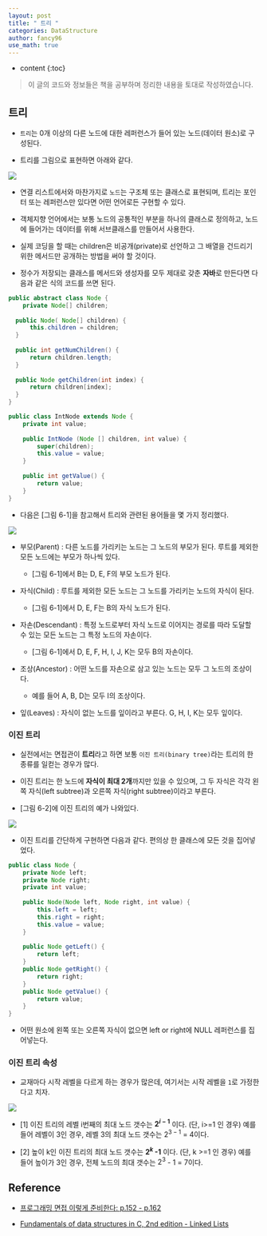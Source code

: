 ```yaml
---
layout: post
title: " 트리 "
categories: DataStructure
author: fancy96
use_math: true
---
```

* content
{:toc}

> 이 글의 코드와 정보들은 책을 공부하며 정리한 내용을 토대로 작성하였습니다.

## 트리

* `트리`는 0개 이상의 다른 노드에 대한 레퍼런스가 들어 있는 노드(데이터 원소)로 구성된다.

* 트리를 그림으로 표현하면 아래와 같다.

![](/assets/img/datastructure/tree-1.png)

* 연결 리스트에서와 마찬가지로 `노드`는 구조체 또는 클래스로 표현되며, 트리는 포인터 또는 레퍼런스만 있다면 어떤 언어로든 구현할 수 있다.

* 객체지향 언어에서는 보통 노드의 공통적인 부분을 하나의 클래스로 정의하고, 노드에 들어가는 데이터를 위해 서브클래스를 만들어서 사용한다.

* 실제 코딩을 할 때는 children은 비공개(private)로 선언하고 그 배열을 건드리기 위한 메서드만 공개하는 방법을 써야 할 것이다.

* 정수가 저장되는 클래스를 메서드와 생성자를 모두 제대로 갖춘 **자바**로 만든다면 다음과 같은 식의 코드를 쓰면 된다.

```java
public abstract class Node {
    private Node[] children;
    
  public Node( Node[] children) {
      this.children = children;
  }
  
  public int getNumChildren() {
      return children.length;
  }
  
  public Node getChildren(int index) {
      return children[index];
  }
}

public class IntNode extends Node {
    private int value;
    
    public IntNode (Node [] children, int value) {
        super(children);
        this.value = value;
    }
    
    public int getValue() {
        return value;
    }
}
```

* 다음은 [그림 6-1]을 참고해서 트리와 관련된 용어들을 몇 가지 정리했다.

![](/assets/img/datastructure/tree-2.jpg)

* 부모(Parent) : 다른 노드를 가리키는 노드는 그 노드의 부모가 된다. 루트를 제외한 모든 노드에는 부모가 하나씩 있다.

  * [그림 6-1]에서 B는 D, E, F의 부모 노드가 된다.

* 자식(Child) : 루트를 제외한 모든 노드는 그 노드를 가리키는 노드의 자식이 된다. 

  * [그림 6-1]에서 D, E, F는 B의 자식 노드가 된다.

* 자손(Descendant) : 특정 노드로부터 자식 노드로 이어지는 경로를 따라 도달할 수 있는 모든 노드는 그 특정 노드의 자손이다.

  * [그림 6-1]에서 D, E, F, H, I, J, K는 모두 B의 자손이다.

* 조상(Ancestor) : 어떤 노드를 자손으로 삼고 있는 노드는 모두 그 노드의 조상이다.

  * 예를 들어 A, B, D는 모두 I의 조상이다.

* 잎(Leaves) : 자식이 없는 노드를 잎이라고 부른다. G, H, I, K는 모두 잎이다.


### 이진 트리

* 실전에서는 면접관이 **트리**라고 하면 보통 `이진 트리(binary tree)`라는 트리의 한 종류를 일컫는 경우가 많다.

* 이진 트리는 한 노드에 **자식이 최대 2개**까지만 있을 수 있으며, 그 두 자식은 각각 왼쪽 자식(left subtree)과 오른쪽 자식(right subtree)이라고 부른다.

* [그림 6-2]에 이진 트리의 예가 나와있다.

![](/assets/img/datastructure/tree-3.jpg)

* 이진 트리를 간단하게 구현하면 다음과 같다. 편의상 한 클래스에 모든 것을 집어넣었다.

```java
public class Node {
    private Node left;
    private Node right;
    private int value;
    
    public Node(Node left, Node right, int value) {
        this.left = left;
        this.right = right;
        this.value = value;
    }
    
    public Node getLeft() {
        return left;
    }
    public Node getRight() {
        return right;
    }
    public Node getValue() {
        return value;
    }
}
```

* 어떤 원소에 왼쪽 또는 오른쪽 자식이 없으면 left or right에 NULL 레퍼런스를 집어넣는다.

### 이진 트리 속성

* 교재마다 시작 레벨을 다르게 하는 경우가 많은데, 여기서는 시작 레벨을 `1`로 가정한다고 치자.

![](/assets/img/datastructure/tree-4.png)

* [1] 이진 트리의 레벨 i번째의 최대 노드 갯수는 **$2^{i-1}$** 이다. (단, i>=1 인 경우) 예를 들어 레벨이 3인 경우, 레벨 3의 최대 노드 갯수는 $2^{3-1}$ = 4이다.

* [2] 높이 k인 이진 트리의 최대 노드 갯수는 **$2^{k}$ -1** 이다. (단, k >=1 인 경우) 예를 들어 높이가 3인 경우, 전체 노드의 최대 갯수는 $2^{3}$ - 1 = 7이다.


##  Reference

* [프로그래밍 면접 이렇게 준비한다: p.152 - p.162](http://www.yes24.com/Product/Goods/75187284)

* [Fundamentals of data structures in C, 2nd edition - Linked Lists](https://www.amazon.com/Fundamentals-Data-Structures-Ellis-Horowitz/dp/0929306406)
